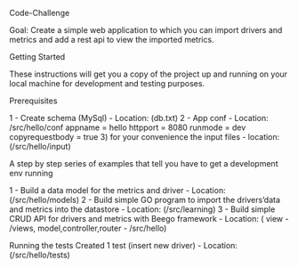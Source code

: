 Code-Challenge

Goal: Create a simple web application to which you can import drivers and metrics and add a rest api to view the imported metrics. 

Getting Started

These instructions will get you a copy of the project up and running on your local machine for development and testing purposes. 

Prerequisites

1 - Create schema (MySql) - Location: (db.txt)
2 - App conf - Location: /src/hello/conf
appname = hello
httpport = 8080
runmode = dev
copyrequestbody = true
3) for your convenience the input files - location: (/src/hello/input)

A step by step series of examples that tell you have to get a development env running

1 - Build a data model for the metrics and driver - Location: (/src/hello/models)
2 - Build simple GO program to import the drivers’data and metrics into the datastore - Location: (/src/learning)
3 - Build simple CRUD API for drivers and metrics with Beego framework - Location: ( view - /views, model,controller,router - /src/hello)

Running the tests
Created 1 test (insert new driver) - Location: (/src/hello/tests)
